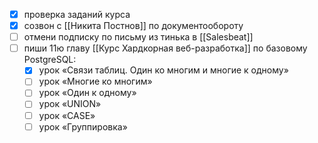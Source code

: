 - [x] проверка заданий курса
- [x] созвон с [[Никита Постнов]] по документообороту
- [ ] отмени подписку по письму из тинька в [[Salesbeat]]
- [ ] пиши 11ю главу [[Курс Хардкорная веб-разработка]] по базовому PostgreSQL:
	- [x] урок «Связи таблиц. Один ко многим и многие к одному»
	- [ ] урок «Многие ко многим»
	- [ ] урок «Один к одному»
	- [ ] урок «UNION»
	- [ ] урок «CASE»
	- [ ] урок «Группировка»

